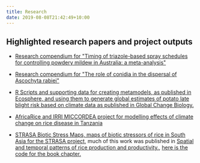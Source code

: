 ```yaml
---
title: Research
date: 2019-08-08T21:42:49+10:00
---
```


## Highlighted research papers and project outputs

  * [Research compendium for "Timing of triazole-based spray schedules for controlling powdery mildew in Australia: a meta-analysis"](https://openplantpathology.github.io/Mungbean_PM/)

  * [Research compendium for "The role of conidia in the dispersal of Ascochyta rabiei"](https://adamhsparks.github.io/ChickpeaAscoDispersal/)
  
  * [R Scripts and supporting data for creating metamodels, as published in Ecosphere, and using them to generate global estimates of potato late blight risk based on climate data as published in Global Change Biology.](https://adamhsparks.github.io/Global-Late-Blight-MetaModelling/)

  * [AfricaRice and IRRI MICCORDEA project for modelling effects of climate change on rice disease in Tanzania](https://adamhsparks.github.io/MICCORDEA/)
  
  * [STRASA Biotic Stress Maps, maps of biotic stressors of rice in South Asia for the STRASA project](https://github.com/adamhsparks/STRASA-Biotic-Stress-Maps), much of this work was published in [Spatial and temporal patterns of rice production and productivity.](https://doi.org/10.1016/B978-0-12-805374-4.00003-8), [here is the code for the book chapter.](https://github.com/adamhsparks/Selected_biotic_stress_maps_of_rice_in_IND)
  
